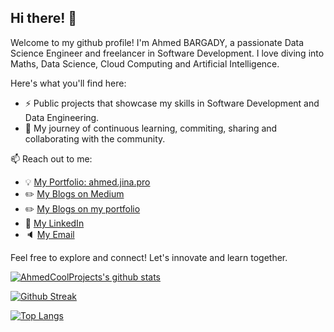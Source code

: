 ## Hi there! 👋



Welcome to my github profile! I'm Ahmed BARGADY, a passionate Data Science Engineer and freelancer in Software Development. I love diving into Maths, Data Science, Cloud Computing and Artificial Intelligence.

Here's what you'll find here:
- ⚡ Public projects that showcase my skills in Software Development and Data Engineering.
- 🌱 My journey of continuous learning, commiting, sharing and collaborating with the community.

📫 Reach out to me:
  - 💡 [My Portfolio: ahmed.jina.pro](https://ahmed.jina.pro)
  - ✏️ [My Blogs on Medium](https://medium.com/@bargadyahmed)
  - ✏️ [My Blogs on my portfolio](https://ahmed.jina.pro/blog)
  - 🏢 [My LinkedIn](https://www.linkedin.com/in/ahmed-bargady/)
  - 🔈 [My Email](mailto:ahmed.bargady@outlook.com)

Feel free to explore and connect! Let's innovate and learn together.


[![AhmedCoolProjects's github stats](https://github-readme-stats.vercel.app/api?username=AhmedCoolProjects&count_private=true&show_icons=true&theme=gruvbox&hide_rank=false)](https://github.com/anuraghazra/github-readme-stats)

[![Github Streak](https://github-readme-streak-stats.herokuapp.com/?user=AhmedCoolProjects&theme=dark&background=000000)](https://git.io/streak-stats)

[![Top Langs](https://github-readme-stats.vercel.app/api/top-langs/?username=AhmedCoolProjects&layout=compact&theme=vision-friendly-dark)](https://github.com/anuraghazra/github-readme-stats)

